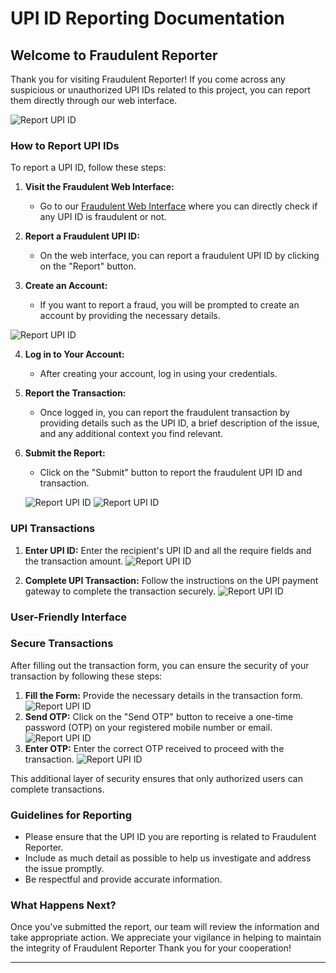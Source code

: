 # UPI ID Reporting Documentation

## Welcome to Fraudulent Reporter

Thank you for visiting Fraudulent Reporter! If you come across any suspicious or unauthorized UPI IDs related to this project, you can report them directly through our web interface.

![Report UPI ID](https://github.com/mehraankush/gigskyfrontend/blob/main/public/homepage.png)

### How to Report UPI IDs

To report a UPI ID, follow these steps:

1. **Visit the Fraudulent Web Interface:**
   - Go to our [Fraudulent Web Interface](https://gigskyfrontend-mehraankush.vercel.app/) where you can directly check if any UPI ID is fraudulent or not.

2. **Report a Fraudulent UPI ID:**
   - On the web interface, you can report a fraudulent UPI ID by clicking on the "Report" button.

3. **Create an Account:**
   - If you want to report a fraud, you will be prompted to create an account by providing the necessary details.

![Report UPI ID](https://github.com/mehraankush/gigskyfrontend/blob/main/public/Screenshot%202023-12-14%20221331.png)

4. **Log in to Your Account:**
   - After creating your account, log in using your credentials.

5. **Report the Transaction:**
   - Once logged in, you can report the fraudulent transaction by providing details such as the UPI ID, a brief description of the issue, and any additional context you find relevant.

6. **Submit the Report:**
   - Click on the "Submit" button to report the fraudulent UPI ID and transaction.

   ![Report UPI ID](https://github.com/mehraankush/gigskyfrontend/blob/main/public/Screenshot%202023-12-14%20221331.png)
   ![Report UPI ID](https://github.com/mehraankush/gigskyfrontend/blob/main/public/Screenshot%202023-12-14%20230526.png)
   
### UPI Transactions


1. **Enter UPI ID:** Enter the recipient's UPI ID and all the require fields and the transaction amount.
   ![Report UPI ID](https://github.com/mehraankush/gigskyfrontend/blob/main/public/enterfields.jpeg)
   
2. **Complete UPI Transaction:** Follow the instructions on the UPI payment gateway to complete the transaction securely.
   ![Report UPI ID](https://github.com/mehraankush/gigskyfrontend/blob/main/public/success.jpeg)

### User-Friendly Interface

### Secure Transactions

After filling out the transaction form, you can ensure the security of your transaction by following these steps:

1. **Fill the Form:** Provide the necessary details in the transaction form.
     ![Report UPI ID](https://github.com/mehraankush/gigskyfrontend/blob/main/public/enterfields.jpeg)
1. **Send OTP:** Click on the "Send OTP" button to receive a one-time password (OTP) on your registered mobile number or email.
  ![Report UPI ID](https://github.com/mehraankush/gigskyfrontend/blob/main/public/otpsend.jpeg)
4. **Enter OTP:** Enter the correct OTP received to proceed with the transaction.
     ![Report UPI ID](https://github.com/mehraankush/gigskyfrontend/blob/main/public/success.jpeg)

This additional layer of security ensures that only authorized users can complete transactions.



### Guidelines for Reporting

- Please ensure that the UPI ID you are reporting is related to Fraudulent Reporter.
- Include as much detail as possible to help us investigate and address the issue promptly.
- Be respectful and provide accurate information.

### What Happens Next?

Once you've submitted the report, our team will review the information and take appropriate action. We appreciate your vigilance in helping to maintain the integrity of Fraudulent Reporter
Thank you for your cooperation!

---

